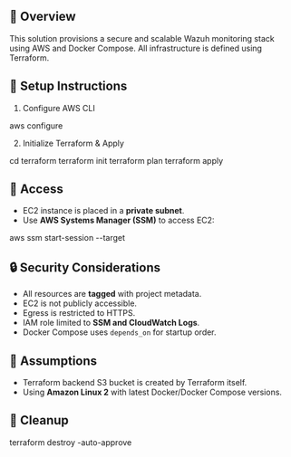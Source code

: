 ## 📌 Overview
This solution provisions a secure and scalable Wazuh monitoring stack using AWS and Docker Compose. All infrastructure is defined using Terraform.

## 🚀 Setup Instructions
1. Configure AWS CLI

aws configure

2. Initialize Terraform & Apply

cd terraform
terraform init
terraform plan 
terraform apply

## 🔐 Access
- EC2 instance is placed in a **private subnet**.
- Use **AWS Systems Manager (SSM)** to access EC2:

aws ssm start-session --target <instance-id>


## 🔒 Security Considerations
- All resources are **tagged** with project metadata.
- EC2 is not publicly accessible.
- Egress is restricted to HTTPS.
- IAM role limited to **SSM and CloudWatch Logs**.
- Docker Compose uses `depends_on` for startup order.

## 🚧 Assumptions
- Terraform backend S3 bucket is created by Terraform itself.
- Using **Amazon Linux 2** with latest Docker/Docker Compose versions.

## 🔀 Cleanup

terraform destroy -auto-approve
